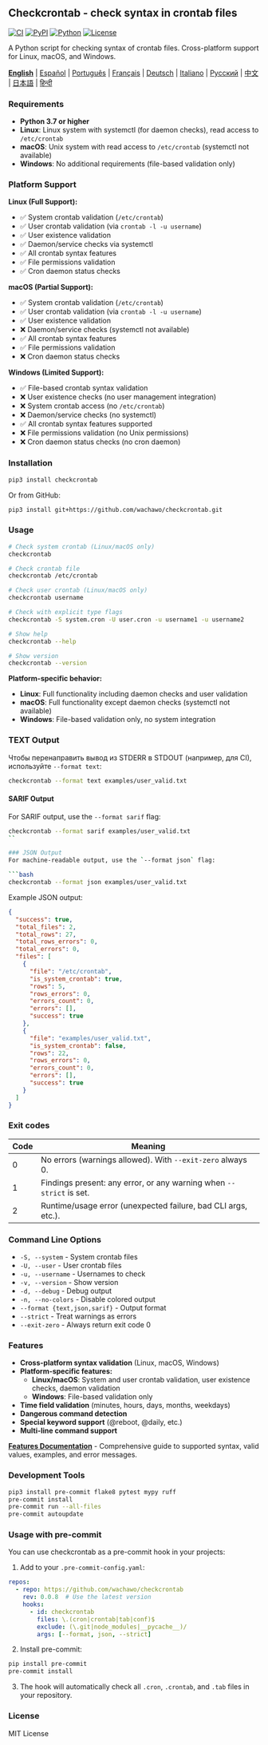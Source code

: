 ## Checkcrontab - check syntax in crontab files

[![CI](https://github.com/wachawo/checkcrontab/actions/workflows/ci.yml/badge.svg)](https://github.com/wachawo/checkcrontab/actions/workflows/ci.yml)
[![PyPI](https://img.shields.io/pypi/v/checkcrontab.svg)](https://pypi.org/project/checkcrontab/)
[![Python](https://img.shields.io/pypi/pyversions/checkcrontab.svg)](https://pypi.org/project/checkcrontab/)
[![License](https://img.shields.io/badge/license-MIT-blue.svg)](https://github.com/wachawo/checkcrontab/blob/main/LICENSE)

A Python script for checking syntax of crontab files. Cross-platform support for Linux, macOS, and Windows.

**[English](https://github.com/wachawo/checkcrontab/blob/main/README.md)** | [Español](https://github.com/wachawo/checkcrontab/blob/main/docs/README_ES.md) | [Português](https://github.com/wachawo/checkcrontab/blob/main/docs/README_PT.md) | [Français](https://github.com/wachawo/checkcrontab/blob/main/docs/README_FR.md) | [Deutsch](https://github.com/wachawo/checkcrontab/blob/main/docs/README_DE.md) | [Italiano](https://github.com/wachawo/checkcrontab/blob/main/docs/README_IT.md) | [Русский](https://github.com/wachawo/checkcrontab/blob/main/docs/README_RU.md) | [中文](https://github.com/wachawo/checkcrontab/blob/main/docs/README_ZH.md) | [日本語](https://github.com/wachawo/checkcrontab/blob/main/docs/README_JA.md) | [हिन्दी](https://github.com/wachawo/checkcrontab/blob/main/docs/README_HI.md)

### Requirements

- **Python 3.7 or higher**
- **Linux**: Linux system with systemctl (for daemon checks), read access to `/etc/crontab`
- **macOS**: Unix system with read access to `/etc/crontab` (systemctl not available)
- **Windows**: No additional requirements (file-based validation only)

### Platform Support

**Linux (Full Support):**
- ✅ System crontab validation (`/etc/crontab`)
- ✅ User crontab validation (via `crontab -l -u username`)
- ✅ User existence validation
- ✅ Daemon/service checks via systemctl
- ✅ All crontab syntax features
- ✅ File permissions validation
- ✅ Cron daemon status checks

**macOS (Partial Support):**
- ✅ System crontab validation (`/etc/crontab`)
- ✅ User crontab validation (via `crontab -l -u username`)
- ✅ User existence validation
- ❌ Daemon/service checks (systemctl not available)
- ✅ All crontab syntax features
- ✅ File permissions validation
- ❌ Cron daemon status checks

**Windows (Limited Support):**
- ✅ File-based crontab syntax validation
- ❌ User existence checks (no user management integration)
- ❌ System crontab access (no `/etc/crontab`)
- ❌ Daemon/service checks (no systemctl)
- ✅ All crontab syntax features supported
- ❌ File permissions validation (no Unix permissions)
- ❌ Cron daemon status checks (no cron daemon)

### Installation

```bash
pip3 install checkcrontab
```

Or from GitHub:

```bash
pip3 install git+https://github.com/wachawo/checkcrontab.git
```

### Usage

```bash
# Check system crontab (Linux/macOS only)
checkcrontab

# Check crontab file
checkcrontab /etc/crontab

# Check user crontab (Linux/macOS only)
checkcrontab username

# Check with explicit type flags
checkcrontab -S system.cron -U user.cron -u username1 -u username2

# Show help
checkcrontab --help

# Show version
checkcrontab --version
```

**Platform-specific behavior:**
- **Linux**: Full functionality including daemon checks and user validation
- **macOS**: Full functionality except daemon checks (systemctl not available)
- **Windows**: File-based validation only, no system integration

### TEXT Output
Чтобы перенаправить вывод из STDERR в STDOUT (например, для CI), используйте `--format text`:

```bash
checkcrontab --format text examples/user_valid.txt
```

#### SARIF Output
For SARIF output, use the `--format sarif` flag:

```bash
checkcrontab --format sarif examples/user_valid.txt
``

### JSON Output
For machine-readable output, use the `--format json` flag:

```bash
checkcrontab --format json examples/user_valid.txt
````

Example JSON output:

```json
{
  "success": true,
  "total_files": 2,
  "total_rows": 27,
  "total_rows_errors": 0,
  "total_errors": 0,
  "files": [
    {
      "file": "/etc/crontab",
      "is_system_crontab": true,
      "rows": 5,
      "rows_errors": 0,
      "errors_count": 0,
      "errors": [],
      "success": true
    },
    {
      "file": "examples/user_valid.txt",
      "is_system_crontab": false,
      "rows": 22,
      "rows_errors": 0,
      "errors_count": 0,
      "errors": [],
      "success": true
    }
  ]
}
```

### Exit codes

| Code | Meaning |
|------|---------|
| 0    | No errors (warnings allowed). With `--exit-zero` always 0. |
| 1    | Findings present: any error, or any warning when `--strict` is set. |
| 2    | Runtime/usage error (unexpected failure, bad CLI args, etc.). |

### Command Line Options

- `-S, --system` - System crontab files
- `-U, --user` - User crontab files
- `-u, --username` - Usernames to check
- `-v, --version` - Show version
- `-d, --debug` - Debug output
- `-n, --no-colors` - Disable colored output
- `--format {text,json,sarif}` - Output format
- `--strict` - Treat warnings as errors
- `--exit-zero` - Always return exit code 0

### Features

- **Cross-platform syntax validation** (Linux, macOS, Windows)
- **Platform-specific features:**
  - **Linux/macOS**: System and user crontab validation, user existence checks, daemon validation
  - **Windows**: File-based validation only
- **Time field validation** (minutes, hours, days, months, weekdays)
- **Dangerous command detection**
- **Special keyword support** (@reboot, @daily, etc.)
- **Multi-line command support**

**[Features Documentation](https://github.com/wachawo/checkcrontab/blob/main/docs/FEATURES.md)** - Comprehensive guide to supported syntax, valid values, examples, and error messages.

### Development Tools

```bash
pip3 install pre-commit flake8 pytest mypy ruff
pre-commit install
pre-commit run --all-files
pre-commit autoupdate
```

### Usage with pre-commit

You can use checkcrontab as a pre-commit hook in your projects:

1. Add to your `.pre-commit-config.yaml`:

```yaml
repos:
  - repo: https://github.com/wachawo/checkcrontab
    rev: 0.0.8  # Use the latest version
    hooks:
      - id: checkcrontab
        files: \.(cron|crontab|tab|conf)$
        exclude: (\.git|node_modules|__pycache__)/
        args: [--format, json, --strict]
```

2. Install pre-commit:

```bash
pip install pre-commit
pre-commit install
```

3. The hook will automatically check all `.cron`, `.crontab`, and `.tab` files in your repository.

### License

MIT License

